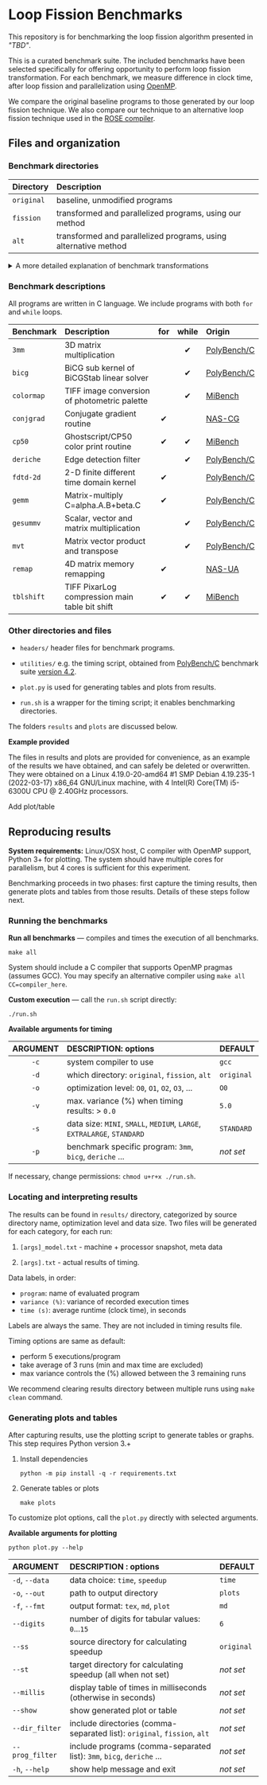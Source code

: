 # Loop Fission Benchmarks

This repository is for benchmarking the loop fission algorithm presented in _"TBD"_.

This is a curated benchmark suite. The included benchmarks have been selected specifically 
for offering opportunity to perform loop fission transformation. For each benchmark, we measure 
difference in clock time, after loop fission and parallelization using [OpenMP](https://www.openmp.org/).

We compare the original baseline programs to those generated by our loop fission technique.
We also compare our technique to an alternative loop fission technique used in the
[ROSE compiler](http://rosecompiler.org/).

## Files and organization

### Benchmark directories

| Directory  | Description                                                     |
|:-----------|:----------------------------------------------------------------|
| `original` | baseline, unmodified programs                                   | 
| `fission`  | transformed and parallelized programs, using our method         |
| `alt`      | transformed and parallelized programs, using alternative method |

<details>

  <summary>A more detailed explanation of  benchmark transformations</summary>

   In this repository, transformations of benchmarks have already been applied in the appropriate directories,
   <code>fission</code> and <code>alt</code>, and we measure differences between those transformations and 
   <code>original</code>. This section explains briefly how the transformations are generated in the first place.
   
   <a href='./fission'><strong>Fission</strong></a> benchmarks have been transformed manually following our loop 
   fission algorithm. These transformations are not reproducible mechanically. The programs have been parallelized 
   by hand. We use manual approach here because automatic parallelization of <code>while</code> loops is not supported 
   by any tool we are aware of. Programs with <code>for</code> loops could be parallelized automatically, and as 
   shown in the next case.
   
   <a href='./alt'><strong>Alt</strong></a> benchmarks are the results of applying automatic transformation using
   <a href="http://rosecompiler.org/">ROSE compiler</a>. They are also automatically parallelized using the same tool.
   Benchmark <code>remap</code> fails during transformation, and we measure no difference between the original version.
   Because the tool transforms all code, including the timing code of the benchmark template, as last step we
   restore the original benchmark template. Detailed steps for re-generating the alt-benchmarks are
   <a href="/utilities/readme.md">here</a>.

</details>


### Benchmark descriptions

All programs are written in C language. We include programs with both `for` and `while` loops. 

| Benchmark  | Description                                    | for | while | Origin            |
|:-----------|:-----------------------------------------------|:---:|:-----:|:------------------|
| `3mm`      | 3D matrix multiplication                       |     |   ✔   | [PolyBench/C][PB] | 
| `bicg`     | BiCG sub kernel of BiCGStab linear solver      |     |   ✔   | [PolyBench/C][PB] | 
| `colormap` | TIFF image conversion of photometric palette   |     |   ✔   | [MiBench][MB]     | 
| `conjgrad` | Conjugate gradient routine                     |  ✔  |       | [NAS-CG][NAS]     |
| `cp50`     | Ghostscript/CP50 color print routine           |  ✔  |   ✔   | [MiBench][MB]     | 
| `deriche`  | Edge detection filter                          |     |   ✔   | [PolyBench/C][PB] | 
| `fdtd-2d`  | 2-D finite different time domain kernel        |  ✔  |       | [PolyBench/C][PB] |
| `gemm`     | Matrix-multiply C=alpha.A.B+beta.C             |  ✔  |       | [PolyBench/C][PB] |
| `gesummv`  | Scalar, vector and matrix multiplication       |     |   ✔   | [PolyBench/C][PB] | 
| `mvt`      | Matrix vector product and transpose            |     |   ✔   | [PolyBench/C][PB] | 
| `remap`    | 4D matrix memory remapping                     |  ✔  |       | [NAS-UA][NAS]     |
| `tblshift` | TIFF PixarLog compression main table bit shift |  ✔  |   ✔   | [MiBench][MB]     | 

[PB]: http://web.cse.ohio-state.edu/~pouchet.2/software/polybench/
[NAS]: https://www.nas.nasa.gov/software/npb.html
[MB]: https://vhosts.eecs.umich.edu/mibench

### Other directories and files

* `headers/` header files for benchmark programs.

* `utilities/` e.g. the timing script, obtained from
   [PolyBench/C][PB] benchmark suite [version 4.2](https://sourceforge.net/projects/polybench/files/).

* `plot.py` is used for generating tables and plots from results.

* `run.sh` is a wrapper for the timing script; it enables benchmarking directories.

The folders `results` and `plots` are discussed below.

**Example provided**

The files in results and plots are provided for convenience, as an example of the results we have obtained, 
and can safely be deleted or overwritten. They were obtained on a Linux 4.19.0-20-amd64 #1 SMP Debian 
4.19.235-1 (2022-03-17) x86_64 GNU/Linux machine, with 4 Intel(R) Core(TM) i5-6300U CPU @ 2.40GHz processors.

Add plot/table

## Reproducing results

**System requirements:** Linux/OSX host, C compiler with OpenMP support, 
Python 3+ for plotting. The system should have multiple cores for parallelism,
but 4 cores is sufficient for this experiment.

Benchmarking proceeds in two phases: first capture the timing results, then generate
plots and tables from those results. Details of these steps follow next.

### Running the benchmarks

**Run all benchmarks** — compiles and times the execution of all benchmarks.

```text
make all
```

System should include a C compiler that supports OpenMP pragmas (assumes GCC).
You may specify an alternative compiler using `make all CC=compiler_here`.

**Custom execution** — call the `run.sh` script directly: 
       
```text
./run.sh 
```

**Available arguments for timing**

| ARGUMENT | DESCRIPTION: options                                                    | DEFAULT    |
|:--------:|:------------------------------------------------------------------------|:-----------|
|   `-c`   | system compiler to use                                                  | `gcc`      |
|   `-d`   | which directory:  `original`, `fission`, `alt`                          | `original` | 
|   `-o`   | optimization level: `O0`, `O1`, `O2`, `O3`, ...                         | `O0`       |
|   `-v`   | max. variance (%) when timing results: > `0.0`                          | `5.0`      |
|   `-s`   | data size: `MINI`, `SMALL`, `MEDIUM`, `LARGE`, `EXTRALARGE`, `STANDARD` | `STANDARD` |
|   `-p`   | benchmark specific program: `3mm`, `bicg`, `deriche` ...                | _not set_  |

If necessary, change permissions: `chmod u+r+x ./run.sh`.

### Locating and interpreting results

The results can be found in `results/` directory, categorized by source directory name, 
optimization level and data size. Two files will be generated for each category, for each run:

1. `[args]_model.txt` - machine + processor snapshot, meta data

2. `[args].txt` - actual results of timing.

Data labels, in order:

- `program`: name of evaluated program
- `variance (%)`: variance of recorded execution times
- `time (s)`: average runtime (clock time), in seconds

Labels are always the same. They are not included in timing results file.

Timing options are same as default:

- perform 5 executions/program
- take average of 3 runs (min and max time are excluded)
- max variance controls the (%) allowed between the 3 remaining runs

We recommend clearing results directory between multiple runs using `make clean` command.

### Generating plots and tables

After capturing results, use the plotting script to generate tables or graphs. This step requires Python version 3.+

1. Install dependencies

    ```text
    python -m pip install -q -r requirements.txt
    ```

2. Generate tables or plots

    ```text
    make plots
    ```

To customize plot options, call the `plot.py` directly with selected arguments.

**Available arguments for plotting**

```text
python plot.py --help
```

| ARGUMENT        | DESCRIPTION : options                                                    | DEFAULT    |
|:----------------|:-------------------------------------------------------------------------|------------|
| `-d`, `--data`  | data choice: `time`, `speedup`                                           | `time`     |
| `-o`, `--out`   | path to output directory                                                 | `plots`    |
| `-f`, `--fmt`   | output format: `tex`, `md`, `plot`                                       | `md`       |
| `--digits`      | number of digits for tabular values: `0`...`15`                          | `6`        |
| `--ss`          | source directory for calculating speedup                                 | `original` |
| `--st`          | target directory for calculating speedup (all when not set)              | _not set_  |
| `--millis`      | display table of times in milliseconds  (otherwise in seconds)           | _not set_  |
| `--show`        | show generated plot or table                                             | _not set_  |
| `--dir_filter`  | include directories (comma-separated list): `original`, `fission`, `alt` | _not set_  |
| `--prog_filter` | include programs (comma-separated list): `3mm`, `bicg`, `deriche` ...    | _not set_  |
| `-h`, `--help`  | show help message and exit                                               | _not set_  |


